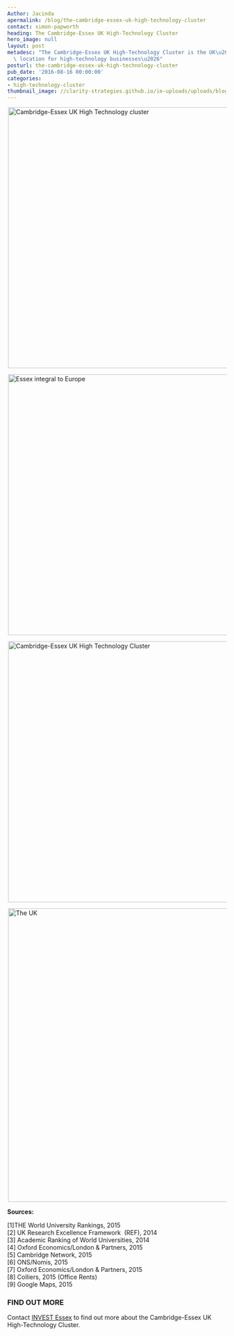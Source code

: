 ```yaml
---
Author: Jacinda
apermalink: /blog/the-cambridge-essex-uk-high-technology-cluster
contact: simon-papworth
heading: The Cambridge-Essex UK High-Technology Cluster
hero_image: null
layout: post
metadesc: "The Cambridge-Essex UK High-Technology Cluster is the UK\u2019s optimal\
  \ location for high-technology businesses\u2026"
posturl: the-cambridge-essex-uk-high-technology-cluster
pub_date: '2016-08-16 00:00:00'
categories:
- high-technology-cluster
thumbnail_image: //clarity-strategies.github.io/ie-uploads/uploads/blog/Olympus_Keymed2_mini.jpg
---
```


<p><img alt='Cambridge-Essex UK High Technology cluster' src='//clarity-strategies.github.io/ie-uploads/uploads/blog/CEUHTC_icon_landscape_600.jpg' style='width: 600px; margin-left: 2px; margin-right: 2px;'/></p><p><img alt='Essex integral to Europe's leading high-technology cluster' src='//clarity-strategies.github.io/ie-uploads/uploads/blog/CEUHTC_Large_Infog_1_600.png' style='width: 600px; margin-left: 2px; margin-right: 2px;'/></p><p><img alt='Cambridge-Essex UK High Technology Cluster' src='//clarity-strategies.github.io/ie-uploads/uploads/blog/CEUHTC_icon_landscape_600.jpg' style='width: 600px; margin-left: 2px; margin-right: 2px;'/></p><p><img alt='The UK's optimal location for high-technology businesses' src='//clarity-strategies.github.io/ie-uploads/uploads/blog/CambridgeEssexGraphic2-META-675px.jpg' style='width: 675px; margin-left: 2px; margin-right: 2px;'/></p><p><strong>Sources:</strong></p><p>[1]THE World University Rankings, 2015<br/>[2] UK Research Excellence Framework  (REF), 2014<br/>[3] Academic Ranking of World Universities, 2014<br/>[4] Oxford Economics/London &amp; Partners, 2015<br/>[5] Cambridge Network, 2015<br/>[6] ONS/Nomis, 2015<br/>[7] Oxford Economics/London &amp; Partners, 2015<br/>[8] Colliers, 2015 (Office Rents)<br/>[9] Google Maps, 2015</p><h3>FIND OUT MORE</h3><p>Contact <a href='../index.html' target='_blank'>INVEST Essex</a> to find out more about the Cambridge-Essex UK High-Technology Cluster.</p>